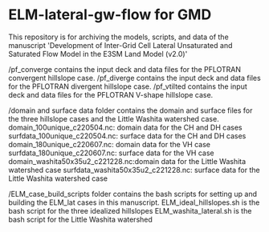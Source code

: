 # ELM-lateral-gw-flow for GMD
This repository is for archiving the models, scripts, and data of the manuscript 'Development of Inter-Grid Cell Lateral Unsaturated and Saturated Flow Model in the E3SM Land Model (v2.0)'

/pf_converge contains the input deck and data files for the PFLOTRAN convergent hillslope case.
/pf_diverge contains the input deck and data files for the PFLOTRAN divergent hillslope case.
/pf_vtilted contains the input deck and data files for the PFLOTRAN V-shape hillslope case.

/domain and surface data folder contains the domain and surface files for the three hillslope cases and the Little Washita watershed case.
domain_100unique_c220504.nc: domain data for the CH and DH cases
surfdata_100unique_c220504.nc: surface data for the CH and DH cases
domain_180unique_c220607.nc: domain data for the VH case
surfdata_180unique_c220607.nc: surface data for the VH case
domain_washita50x35u2_c221228.nc:domain data for the Little Washita watershed case
surfdata_washita50x35u2_c221228.nc: surface data for the Little Washita watershed case

/ELM_case_build_scripts folder contains the bash scripts for setting up and building the ELM_lat cases in this manuscript.
ELM_ideal_hillslopes.sh is the bash script for the three idealized hillslopes
ELM_washita_lateral.sh is the bash script for the Little Washita watershed
